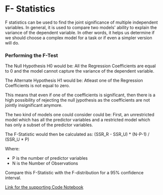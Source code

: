 # F- Statistics

F statistics can be used to find the joint significance of multiple independent variables. In general, it is used to compare two models' ability to explain the variance of the dependent variable. In other words, it helps us determine if we should choose a complex model for a task or if even a simpler version will do.

### Performing the F-Test
The Null Hypothesis H0 would be: All the Regression Coefficients are equal to 0 and the model cannot capture the variance of the dependent variable.

The Alternate Hypothesis H1 would be: Atleast one of the Regression Coefficients is not equal to zero.

This means that even if one of the coefficients is significant, then there is a high possibility of rejecting the null jypothesis as the coefficients are not jointly insignificant anymore. 

The two kind of models one could consider could be: First, an unrestricted model which has all the predictor variables and a restricted model which has only a subset of the predictor variables. 

The F-Statistic would then be calculated as: (SSR_R - SSR_U) * (N-P-1) / (SSR_U * P)

Where:
- P is the number of predictor variables
- N is the Number of Observations

Compare this F-Statistic with the F-distribution for a 95% confidence interval. 

[Link for the supporting Code Notebook](../Notebooks/F-Statistic.ipynb)
